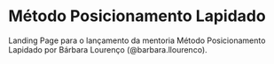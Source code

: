 # Método Posicionamento Lapidado

Landing Page para o lançamento da mentoria Método Posicionamento Lapidado por Bárbara Lourenço (@barbara.llourenco).
